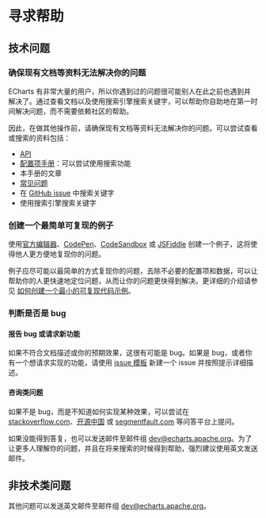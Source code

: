 # 寻求帮助

## 技术问题

### 确保现有文档等资料无法解决你的问题

ECharts 有非常大量的用户，所以你遇到过的问题很可能别人在此之前也遇到并解决了。通过查看文档以及使用搜索引擎搜索关键字，可以帮助你自助地在第一时间解决问题，而不需要依赖社区的帮助。

因此，在做其他操作前，请确保现有文档等资料无法解决你的问题。可以尝试查看或搜索的资料包括：

- [API](${mainSitePath}/api.html)
- [配置项手册](${mainSitePath}/option.html)：可以尝试使用搜索功能
- 本手册的文章
- [常见问题](${mainSitePath}/faq.html)
- 在 [GitHub issue](https://github.com/apache/echarts/issues) 中搜索关键字
- 使用搜索引擎搜索关键字

### 创建一个最简单可复现的例子

使用[官方编辑器](${mainSitePath}examples/editor.html)、[CodePen](https://codepen.io/Ovilia/pen/dyYWXWM)、[CodeSandbox](https://codesandbox.io/s/echarts-basic-example-template-mpfz1s) 或 [JSFiddle](https://jsfiddle.net/plainheart/e46ozpqj/7/) 创建一个例子，这将使得他人更方便地复现你的问题。

例子应尽可能以最简单的方式复现你的问题，去除不必要的配置项和数据，可以让帮助你的人更快速地定位问题，从而让你的问题更快得到解决。更详细的介绍请参见 [如何创建一个最小的可复现代码示例](https://stackoverflow.com/help/minimal-reproducible-example)。

### 判断是否是 bug

#### 报告 bug 或请求新功能

如果不符合文档描述或你的预期效果，这很有可能是 bug。如果是 bug，或者你有一个想请求实现的功能，请使用 [issue 模板](https://github.com/apache/echarts/issues/new/choose) 新建一个 issue 并按照提示详细描述。

#### 咨询类问题

如果不是 bug，而是不知道如何实现某种效果，可以尝试在 <a href="https://stackoverflow.com">stackoverflow.com</a>、<a href="https://www.oschina.net/question/tag/echarts">开源中国</a> 或 <a href="https://segmentfault.com/t/echarts">segmentfault.com</a> 等问答平台上提问。

如果没能得到答复，也可以发送邮件至邮件组 [dev@echarts.apache.org](mailto:dev@echarts.apache.org)。为了让更多人理解你的问题，并且在将来搜索的时候得到帮助，强烈建议使用英文发送邮件。

## 非技术类问题

其他问题可以发送英文邮件至邮件组 [dev@echarts.apache.org](mailto:dev@echarts.apache.org)。
